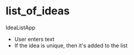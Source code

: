 # list_of_ideas

IdeaListApp
- User enters text
- If the idea is unique, then it's added to the list

